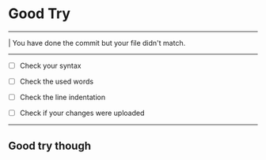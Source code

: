 # Good Try

---

| You have done the commit but your file didn't match.

---

 - [ ] Check your syntax

 - [ ] Check the used words

 - [ ] Check the line indentation

 - [ ] Check if your changes were uploaded

---

## Good try though


